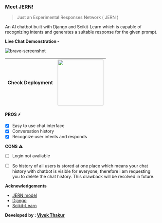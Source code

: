 ### Meet JERN!

> Just an Experimental Responses Network ( JERN )

An AI chatbot built with Django and Scikit-Learn which is capable of recognizing intents and generates a suitable response for the given prompt.

**Live Chat Demonstration -**

<img src="https://i.ibb.co/qpwdTrg/brave-screenshot.png" alt="brave-screenshot" border="0">

|Check Deployment|<a href='https://jern.onrender.com'><img width='150px' src='https://render.com/images/deploy-to-render-button.svg'/></a>|
|---|---|

**PROS ⚡**
- [x] Easy to use chat interface
- [x] Conversation history
- [x] Recognize user intents and responds

**CONS ⚠️**

- [ ] Login not avaliable
- [ ] So history of all users is stored at one place which means your chat history with chatbot is visible for everyone, therefore i am requesting you to delete the chat history. This drawback will be resolved in future.


**Acknowledgements**

- [JERN model](https://github.com/vivek09thakur/JERN)
- [Django](https://www.djangoproject.com/start/)
- [Scikit-Learn](https://scikit-learn.org/stable/)

**Developed by : [Vivek Thakur](https://www.github.com/vivek09thakur/)**
